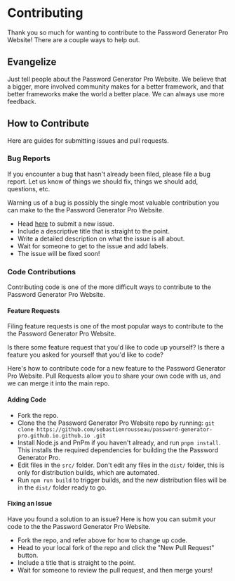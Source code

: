 # Contributing

Thank you so much for wanting to contribute to the Password Generator Pro
Website! There are a couple ways to help out.

## Evangelize

Just tell people about the Password Generator Pro Website. We believe that a
bigger, more involved community makes for a better framework, and that better
frameworks make the world a better place. We can always use more feedback.

## How to Contribute

Here are guides for submitting issues and pull requests.

### Bug Reports

If you encounter a bug that hasn't already been filed, please file a bug report.
Let us know of things we should fix, things we should add, questions, etc.

Warning us of a bug is possibly the single most valuable contribution you can
make to the the Password Generator Pro Website.

- Head [here](https://github.com/sebastienrousseau/password-generator-pro.github.io/issues/new)
  to submit a new issue.
- Include a descriptive title that is straight to the point.
- Write a detailed description on what the issue is all about.
- Wait for someone to get to the issue and add labels.
- The issue will be fixed soon!

### Code Contributions

Contributing code is one of the more difficult ways to contribute to the
Password Generator Pro Website.

#### Feature Requests

Filing feature requests is one of the most popular ways to contribute to the
the Password Generator Pro Website.

Is there some feature request that you'd like to code up yourself? Is there a
feature you asked for yourself that you'd like to code?

Here's how to contribute code for a new feature to the Password Generator Pro
Website. Pull Requests allow you to share your own code with us, and we can
merge it into the main repo.

#### Adding Code

- Fork the repo.
- Clone the the Password Generator Pro Website repo by running:
  `git clone https://github.com/sebastienrousseau/password-generator-pro.github.io.github.io .git`
- Install Node.js and PnPm if you haven't already, and run `pnpm install`. This
  installs the required dependencies for building the the Password Generator
  Pro.
- Edit files in the `src/` folder. Don't edit any files in the `dist/` folder,
  this is only for distribution builds, which are automated.
- Run `npm run build` to trigger builds, and the new distribution files will
  be in the `dist/` folder ready to go.

#### Fixing an Issue

Have you found a solution to an issue? Here is how you can submit your code to
the the Password Generator Pro Website.

- Fork the repo, and refer above for how to change up code.
- Head to your local fork of the repo and click the "New Pull Request" button.
- Include a title that is straight to the point.
- Wait for someone to review the pull request, and then merge yours!
